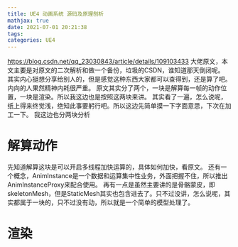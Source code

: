 ```yaml
---
title: UE4 动画系统 源码及原理刨析
mathjax: true
date: 2021-07-01 20:21:38
tags:
categories: UE4
---
```

https://blog.csdn.net/qq_23030843/article/details/109103433
大佬原文，本文主要是对原文的二次解析和做一个备份，垃圾的CSDN，谁知道那天倒闭呢。
其实内心挺想分享给别人的，但是感觉这种东西大家都可以查得到，还是算了吧。内向的人果然精神内耗很严重。
原文其实分了两个，一块是解算每一帧的动作位置，一块是渲染。所以我这边也是按照这两块来讲。
其实看了一遍，怎么说呢，纸上得来终觉浅，绝知此事要躬行吧。所以这边先简单摸一下字面意思，下次在加工一下。
我这边也分两块分析
# 解算动作
先知道解算这块是可以开启多线程加快运算的，具体如何加快，看原文。
还有一个概念，AnimInstance是一个数据和运算集中性业务，外面把握不住，所以推出AnimInstanceProxy来配合使用。
再有一点是虽然主要讲的是骨骼蒙皮，即skeletonMesh，但是StaticMesh其实也包含进去了。只不过没讲，怎么说呢，其实都属于一块的，只不过没有动，所以就是一个简单的模型处理了。
# 渲染